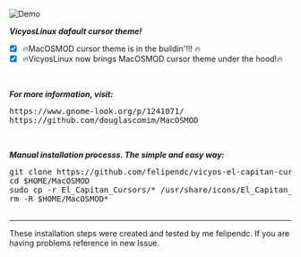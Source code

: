 ![Demo](https://i.imgur.com/CXNK87Y.png)<br />


***VicyosLinux dafault cursor theme!***


- [x] :fire:MacOSMOD cursor theme is in the buildin'!!! :fire:<br />
- [x] :fire:VicyosLinux now brings MacOSMOD cursor theme under the hood!:fire:<br />

<br>

***For more information, visit:***

<pre>
https://www.gnome-look.org/p/1241071/
https://github.com/douglascomim/MacOSMOD
</pre>

<br>

***Manual installation processs. The simple and easy way:***

<pre>
git clone https://github.com/felipendc/vicyos-el-capitan-cursors-mod -b master $HOME/MacOSMOD
cd $HOME/MacOSMOD
sudo cp -r El_Capitan_Cursors/* /usr/share/icons/El_Capitan_Cursors
rm -R $HOME/MacOSMOD*

</pre>

---

These installation steps were created and tested by me felipendc. 
If you are having problems reference in new Issue.
